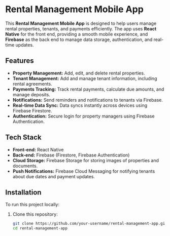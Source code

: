 # Rental Management Mobile App

This **Rental Management Mobile App** is designed to help users manage rental properties, tenants, and payments efficiently. The app uses **React Native** for the front end, providing a smooth mobile experience, and **Firebase** as the back end to manage data storage, authentication, and real-time updates.

## Features

- **Property Management:** Add, edit, and delete rental properties.
- **Tenant Management:** Add and manage tenant information, including rental agreements.
- **Payments Tracking:** Track rental payments, calculate due amounts, and manage deposits.
- **Notifications:** Send reminders and notifications to tenants via Firebase.
- **Real-time Data Sync:** Data syncs instantly across devices using Firebase Firestore.
- **Authentication:** Secure login for property managers using Firebase Authentication.
  
## Tech Stack

- **Front-end:** React Native
- **Back-end:** Firebase (Firestore, Firebase Authentication)
- **Cloud Storage:** Firebase Storage for storing images of properties and documents.
- **Push Notifications:** Firebase Cloud Messaging for notifying tenants about due dates and payment updates.

## Installation

To run this project locally:

1. Clone this repository:
   ```bash
   git clone https://github.com/your-username/rental-management-app.git
   cd rental-management-app
